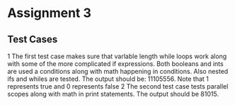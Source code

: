 # Assignment 3

## Test Cases
1 The first test case makes sure that varlable length while loops work along 
with some of the more complicated if expressions. Both booleans and ints are
used a conditions along with math happening in conditions. Also nested ifs
and whiles are tested. The output should be: 11105556. Note that 1 represents
true and 0 represents false
2 The second test case tests parallel scopes along with math in print statements.
The output should be 81015.

 
